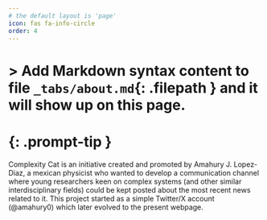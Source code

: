 ```yaml
---
# the default layout is 'page'
icon: fas fa-info-circle
order: 4
---
```


# > Add Markdown syntax content to file `_tabs/about.md`{: .filepath } and it will show up on this page.
# {: .prompt-tip }

Complexity Cat is an initiative created and promoted by Amahury J. Lopez-Diaz, a mexican physicist who wanted to develop a communication channel where young researchers keen on complex systems (and other similar interdisciplinary fields) could be kept posted about the most recent news related to it. This project started as a simple Twitter/X account (@amahury0) which later evolved to the present webpage. 
